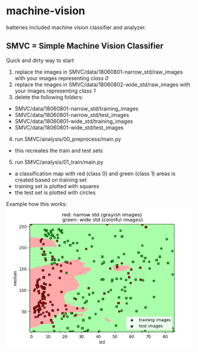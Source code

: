 # machine-vision

batteries included machine vision classifier and analyzer.

## SMVC = Simple Machine Vision Classifier

Quick and dirty way to start

1. replace the images in SMVC/data/18060801-narrow_std/raw_images with your images representing _class 0_
2. replace the images in SMVC/data/18060802-wide_std/raw_images with your images representing _class 1_
3. delete the following folders: 
  - SMVC/data/18060801-narrow_std/training_images
  - SMVC/data/18060801-narrow_std/test_images
  - SMVC/data/18060801-wide_std/training_images
  - SMVC/data/18060801-wide_std/test_images
4. run SMVC/analysis/00_preprocess/main.py
  - this recreates the train and test sets
5. run SMVC/analysis/01_train/main.py
  - a classification map with red (class 0) and green (class 1) areas is created based on training set
  - training set is plotted with squares
  - the test set is plotted with circles
  
Example how this works:
![](SMVC/results.png?raw=true)

